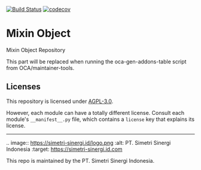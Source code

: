 [![Build Status](https://travis-ci.com/simetri-sinergi-id/ssi-mixin.svg?branch=14.0)](https://travis-ci.com/simetri-sinergi-id/ssi-mixin)
[![codecov](https://codecov.io/gh/simetri-sinergi-id/ssi-mixin/branch/14.0/graph/badge.svg)](https://codecov.io/gh/simetri-sinergi-id/ssi-mixin)

<!-- /!\ do not modify above this line -->

# Mixin Object

Mixin Object Repository

<!-- /!\ do not modify below this line -->

<!-- prettier-ignore-start -->

[//]: # (addons)

This part will be replaced when running the oca-gen-addons-table script from OCA/maintainer-tools.

[//]: # (end addons)

<!-- prettier-ignore-end -->

## Licenses

This repository is licensed under [AGPL-3.0](LICENSE).

However, each module can have a totally different license. Consult each module's `__manifest__.py` file, which contains a `license` key
that explains its license.

----

.. image:: https://simetri-sinergi.id/logo.png
   :alt: PT. Simetri Sinergi Indonesia
   :target: https://simetri-sinergi.id.com

This repo is maintained by the PT. Simetri Sinergi Indonesia.
